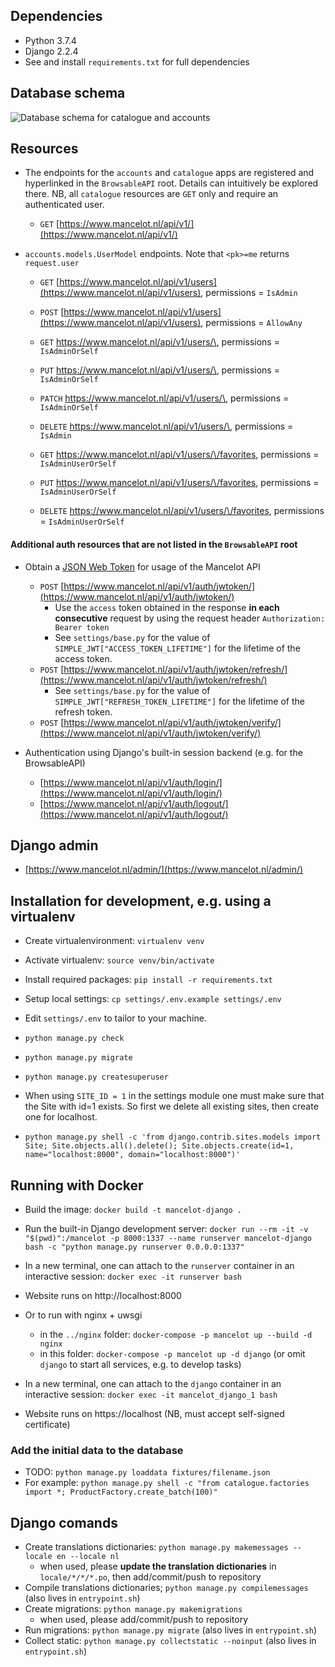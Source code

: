 ## **Dependencies**
- Python 3.7.4
- Django 2.2.4
- See and install `requirements.txt` for full dependencies

## **Database schema**
![Database schema for catalogue and accounts](https://github.com/tlrh314/mancelot/edit/master/backend/mancelot_db.png)

## **Resources**


- The endpoints for the `accounts` and `catalogue` apps are registered and hyperlinked 
in the `BrowsableAPI` root.  Details can intuitively be explored there. NB, all
`catalogue` resources are `GET` only and require an authenticated user.
  - `GET` [https://www.mancelot.nl/api/v1/](https://www.mancelot.nl/api/v1/)


- `accounts.models.UserModel` endpoints. Note that `<pk>=me` returns `request.user`
  - `GET` [https://www.mancelot.nl/api/v1/users](https://www.mancelot.nl/api/v1/users), permissions = `IsAdmin`
  - `POST` [https://www.mancelot.nl/api/v1/users](https://www.mancelot.nl/api/v1/users), permissions = `AllowAny`
  - `GET` [https://www.mancelot.nl/api/v1/users/\<pk>](https://www.mancelot.nl/api/v1/users/me), permissions = `IsAdminOrSelf`
  - `PUT` [https://www.mancelot.nl/api/v1/users/\<pk>](https://www.mancelot.nl/api/v1/users/me), permissions = `IsAdminOrSelf`
  - `PATCH` [https://www.mancelot.nl/api/v1/users/\<pk>](https://www.mancelot.nl/api/v1/users/me), permissions = `IsAdminOrSelf`
  - `DELETE` [https://www.mancelot.nl/api/v1/users/\<pk>](https://www.mancelot.nl/api/v1/users/me), permissions = `IsAdmin`

  - `GET` [https://www.mancelot.nl/api/v1/users/\<pk>/favorites](https://www.mancelot.nl/api/v1/users/me/favorites), permissions = `IsAdminUserOrSelf`
  - `PUT` [https://www.mancelot.nl/api/v1/users/\<pk>/favorites](https://www.mancelot.nl/api/v1/users/me/favorites), permissions = `IsAdminUserOrSelf`
  - `DELETE` [https://www.mancelot.nl/api/v1/users/\<pk>/favorites](https://www.mancelot.nl/api/v1/users/me/favorites), permissions = `IsAdminUserOrSelf`


#### Additional auth resources that are not listed in the `BrowsableAPI` root

- Obtain a [JSON Web Token](https://github.com/davesque/django-rest-framework-simplejwt)
  for usage of the Mancelot API
  - `POST` [https://www.mancelot.nl/api/v1/auth/jwtoken/](https://www.mancelot.nl/api/v1/auth/jwtoken/)
      - Use the `access` token obtained in the response **in each consecutive** request
      by using the request header `Authorization: Bearer token`
      - See `settings/base.py` for the value of `SIMPLE_JWT["ACCESS_TOKEN_LIFETIME"]`
      for the lifetime of the access token.
  - `POST` [https://www.mancelot.nl/api/v1/auth/jwtoken/refresh/](https://www.mancelot.nl/api/v1/auth/jwtoken/refresh/)
      - See `settings/base.py` for the value of `SIMPLE_JWT["REFRESH_TOKEN_LIFETIME"]`
      for the lifetime of the refresh token.
  - `POST` [https://www.mancelot.nl/api/v1/auth/jwtoken/verify/](https://www.mancelot.nl/api/v1/auth/jwtoken/verify/)

- Authentication using Django's built-in session backend (e.g. for the BrowsableAPI)
  - [https://www.mancelot.nl/api/v1/auth/login/](https://www.mancelot.nl/api/v1/auth/login/)
  - [https://www.mancelot.nl/api/v1/auth/logout/](https://www.mancelot.nl/api/v1/auth/logout/)


## **Django admin**
- [https://www.mancelot.nl/admin/](https://www.mancelot.nl/admin/)

## **Installation for development, e.g. using a virtualenv**
- Create virtualenvironment: `virtualenv venv`
- Activate virtualenv: `source venv/bin/activate`

- Install required packages: `pip install -r requirements.txt`
- Setup local settings: `cp settings/.env.example settings/.env`
- Edit `settings/.env` to tailor to your machine.

- `python manage.py check`
- `python manage.py migrate`
- `python manage.py createsuperuser`
- When using `SITE_ID = 1` in the settings module one must make sure that the 
  Site with id=1 exists. So first we delete all existing sites, then create
  one for localhost.
- `python manage.py shell -c 'from django.contrib.sites.models import Site; Site.objects.all().delete(); Site.objects.create(id=1, name="localhost:8000", domain="localhost:8000")'`

## **Running with Docker**
- Build the image: `docker build -t mancelot-django .`

- Run the built-in Django development server: `docker run --rm -it -v "$(pwd)":/mancelot -p 8000:1337 --name runserver mancelot-django bash -c "python manage.py runserver 0.0.0.0:1337"`
- In a new terminal, one can attach to the `runserver` container in an interactive session: `docker exec -it runserver bash`
- Website runs on http://localhost:8000 
- Or to run with nginx + uwsgi
  - in the `../nginx` folder: `docker-compose -p mancelot up --build -d nginx`
  - in this folder: `docker-compose -p mancelot up -d django` (or omit `django` to start all services, e.g. to develop tasks)
- In a new terminal, one can attach to the `django` container in an interactive session: `docker exec -it mancelot_django_1 bash`
- Website runs on https://localhost (NB, must accept self-signed certificate)

### Add the initial data to the database
- TODO: `python manage.py loaddata fixtures/filename.json` 
- For example: `python manage.py shell -c "from catalogue.factories import *; ProductFactory.create_batch(100)"`


## Django comands
- Create translations dictionaries: `python manage.py makemessages --locale en --locale nl`
  - when used, please **update the translation dictionaries** in `locale/*/*/*.po`, then add/commit/push to repository
- Compile translations dictionaries; `python manage.py compilemessages` (also lives in `entrypoint.sh`)
- Create migrations: `python manage.py makemigrations` 
  - when used, please add/commit/push to repository
- Run migrations: `python manage.py migrate` (also lives in `entrypoint.sh`)
- Collect static: `python manage.py collectstatic --noinput` (also lives in `entrypoint.sh`)
